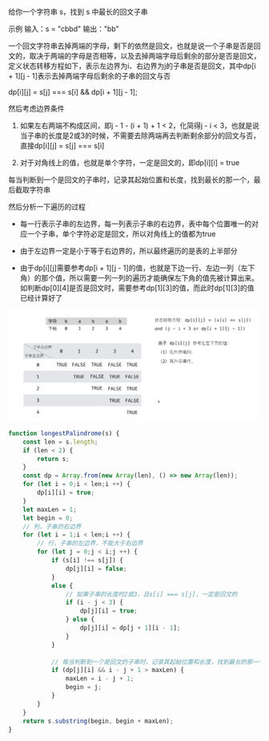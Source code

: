 给你一个字符串 s，找到 s 中最长的回文子串

示例
输入：s = "cbbd"
输出："bb"

一个回文字符串去掉两端的字母，剩下的依然是回文，也就是说一个子串是否是回文的，取决于两端的字母是否相等，以及去掉两端字母后剩余的部分是否是回文，定义状态转移方程如下，表示左边界为i、右边界为j的子串是否是回文，其中dp[i + 1][j - 1]表示去掉两端字母后剩余的子串的回文与否

dp[i][j] = s[j] === s[i] && dp[i + 1][j - 1];

然后考虑边界条件

1. 如果左右两端不构成区间，即j - 1 - (i + 1) + 1 < 2，化简得j - i < 3，也就是说当子串的长度是2或3的时候，不需要去除两端再去判断剩余部分的回文与否，直接dp[i][j] = s[j] === s[i]

2. 对于对角线上的值，也就是单个字符，一定是回文的，即dp[i][i] = true

每当判断到一个是回文的子串时，记录其起始位置和长度，找到最长的那一个，最后截取字符串

然后分析一下遍历的过程

- 每一行表示子串的左边界，每一列表示子串的右边界，表中每个位置唯一的对应一个子串，单个字符必定是回文，所以对角线上的值都为true

- 由于左边界一定是小于等于右边界的，所以最终遍历的是表的上半部分

- 由于dp[i][j]需要参考dp[i + 1][j - 1]的值，也就是下边一行、左边一列（左下角）的那个值，所以需要一列一列的遍历才能确保左下角的值先被计算出来。如判断dp[0][4]是否是回文时，需要参考dp[1][3]的值，而此时dp[1][3]的值已经计算好了

![](./assets/最长回文子串.png)

```js
function longestPalindrome(s) {
    const len = s.length;
    if (len < 2) {
        return s;
    }
    const dp = Array.from(new Array(len), () => new Array(len));
    for (let i = 0;i < len;i ++) {
        dp[i][i] = true;
    }
    let maxLen = 1;
    let begin = 0;
    // 列，子串的右边界
    for (let i = 1;i < len;i ++) {
        // 行，子串的左边界，不能大于右边界
        for (let j = 0;j < i;j ++) {
            if (s[i] !== s[j]) {
                dp[j][i] = false;
            }
            else {
                // 如果子串的长度时2或3，且s[i] === s[j]，一定是回文的
                if (i - j < 3) {
                    dp[j][i] = true;
                } else {
                    dp[j][i] = dp[j + 1][i - 1];
                }
            }

            // 每当判断到一个是回文的子串时，记录其起始位置和长度，找到最长的那一个，最后截取字符串
            if (dp[j][i] && i - j + 1 > maxLen) {
                maxLen = i - j + 1;
                begin = j;
            }
        }
    }
    return s.substring(begin, begin + maxLen);
}
```